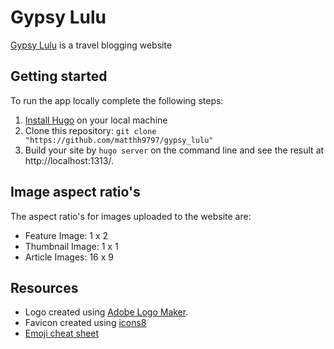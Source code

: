 # Gypsy Lulu

[Gypsy Lulu](https://gypsy-lulu.com/) is a travel blogging website

## Getting started

To run the app locally complete the following steps:

 1. [Install Hugo](https://gohugo.io/installation/) on your local machine
 2. Clone this repository: `git clone "https://github.com/matthh9797/gypsy_lulu"`
 3. Build your site by `hugo server` on the command line and see the result at http://localhost:1313/.

## Image aspect ratio's

The aspect ratio's for images uploaded to the website are:
 - Feature Image: 1 x 2
 - Thumbnail Image: 1 x 1
 - Article Images: 16 x 9

## Resources

 - Logo created using [Adobe Logo Maker](https://express.adobe.com/express-apps/logo-maker).
 - Favicon created using [icons8](https://icons8.com/)
 - [Emoji cheat sheet](https://www.webfx.com/tools/emoji-cheat-sheet/) 